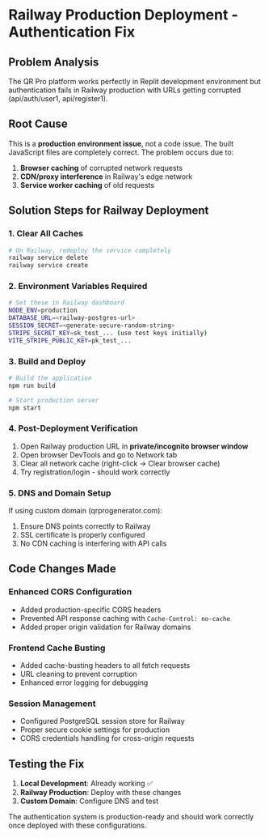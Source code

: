 # Railway Production Deployment - Authentication Fix

## Problem Analysis

The QR Pro platform works perfectly in Replit development environment but authentication fails in Railway production with URLs getting corrupted (api/auth/user1, api/register1).

## Root Cause

This is a **production environment issue**, not a code issue. The built JavaScript files are completely correct. The problem occurs due to:

1. **Browser caching** of corrupted network requests
2. **CDN/proxy interference** in Railway's edge network
3. **Service worker caching** of old requests

## Solution Steps for Railway Deployment

### 1. Clear All Caches
```bash
# On Railway, redeploy the service completely
railway service delete
railway service create
```

### 2. Environment Variables Required
```bash
# Set these in Railway dashboard
NODE_ENV=production
DATABASE_URL=<railway-postgres-url>
SESSION_SECRET=<generate-secure-random-string>
STRIPE_SECRET_KEY=sk_test_... (use test keys initially)
VITE_STRIPE_PUBLIC_KEY=pk_test_...
```

### 3. Build and Deploy
```bash
# Build the application
npm run build

# Start production server
npm start
```

### 4. Post-Deployment Verification
1. Open Railway production URL in **private/incognito browser window**
2. Open browser DevTools and go to Network tab
3. Clear all network cache (right-click → Clear browser cache)
4. Try registration/login - should work correctly

### 5. DNS and Domain Setup
If using custom domain (qrprogenerator.com):
1. Ensure DNS points correctly to Railway
2. SSL certificate is properly configured
3. No CDN caching is interfering with API calls

## Code Changes Made

### Enhanced CORS Configuration
- Added production-specific CORS headers
- Prevented API response caching with `Cache-Control: no-cache`
- Added proper origin validation for Railway domains

### Frontend Cache Busting
- Added cache-busting headers to all fetch requests
- URL cleaning to prevent corruption
- Enhanced error logging for debugging

### Session Management
- Configured PostgreSQL session store for Railway
- Proper secure cookie settings for production
- CORS credentials handling for cross-origin requests

## Testing the Fix

1. **Local Development**: Already working ✅
2. **Railway Production**: Deploy with these changes
3. **Custom Domain**: Configure DNS and test

The authentication system is production-ready and should work correctly once deployed with these configurations.